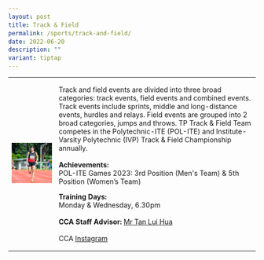 ```yaml
---
layout: post
title: Track & Field
permalink: /sports/track-and-field/
date: 2022-06-20
description: ""
variant: tiptap
---
```

<table style="minWidth: 50px">
<colgroup>
<col>
<col>
</colgroup>
<tbody>
<tr>
<td rowspan="1" colspan="1">
<div class="isomer-image-wrapper">
<img style="width: 100%" height="auto" width="100%" alt="" src="/images/Sports/Track___Field_1.png">
</div>
</td>
<td rowspan="1" colspan="1">
<p>Track and field events are divided into three broad categories: track
events, field events and combined events. Track events include sprints,
middle and long-distance events, hurdles and relays. Field events are grouped
into 2 broad categories, jumps and throws. TP Track &amp; Field Team competes
in the Polytechnic-ITE (POL-ITE) and Institute-Varsity Polytechnic (IVP)
Track &amp; Field Championship annually.
<br>
<br><strong>Achievements:</strong>
<br>POL-ITE Games 2023: 3rd Position (Men's Team) &amp; 5th Position (Women’s
Team)
<br>
</p>
<p></p>
<p><strong>Training Days:</strong>
<br>Monday &amp; Wednesday, 6.30pm
<br>
<br><strong>CCA Staff Advisor:</strong>  <a href="mailto:Tan_Lui_Hua@tp.edu.sg" rel="noopener noreferrer nofollow" target="_blank">Mr Tan Lui Hua</a>
<br>
<br>CCA <a href="https://www.instagram.com/tptrackfield" rel="noopener noreferrer nofollow" target="_blank">Instagram</a>
</p>
</td>
</tr>
</tbody>
</table>
<p></p>